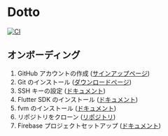 # Dotto

[![CI](https://github.com/fun-dotto/dotto/actions/workflows/ci.yaml/badge.svg)](https://github.com/fun-dotto/dotto/actions/workflows/ci.yaml)

## オンボーディング

1. GitHub アカウントの作成 ([サインアップページ](https://github.com/signup))
2. Git のインストール ([ダウンロードページ](https://git-scm.com/downloads))
3. SSH キーの設定 ([ドキュメント](https://docs.github.com/ja/authentication/connecting-to-github-with-ssh/adding-a-new-ssh-key-to-your-github-account))
4. Flutter SDK のインストール ([ドキュメント](https://docs.flutter.dev/get-started/install))
5. fvm のインストール ([ドキュメント](https://fvm.app/documentation/getting-started/installation))
6. リポジトリをクローン ([リポジトリ](https://github.com/fun-dotto/dotto))
7. Firebase プロジェクトセットアップ ([ドキュメント](https://firebase.google.com/docs/flutter/setup?platform=ios))
